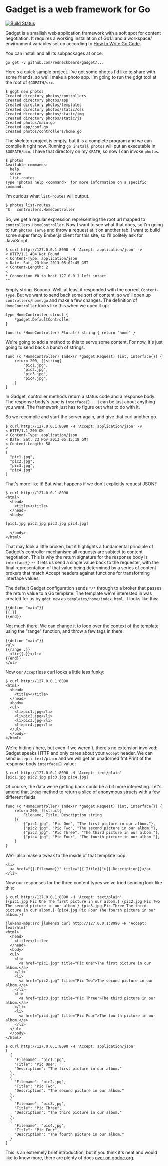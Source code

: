 Gadget is a web framework for Go
================================

[![Build Status](https://travis-ci.org/redneckbeard/gadget.png?branch=master)](https://travis-ci.org/redneckbeard/gadget)

Gadget is a smallish web application framework with a soft spot for content
negotiation. It requires a working installation of Go1.1 and a workspace/
environment variables set up according to [How to Write Go
Code](http://golang.org/doc/code.html).

You can install and all its subpackages at once:

```
go get -v github.com/redneckbeard/gadget/...
```

Here's a quick sample project. I've got some photos I'd like to share with some
friends, so we'll make a photo app. I'm going to run the gdgt tool at the root
of `$GOPATH/src`.

```
$ gdgt new photos
Created directory photos/controllers
Created directory photos/app
Created directory photos/templates
Created directory photos/static/css
Created directory photos/static/img
Created directory photos/static/js
Created photos/main.go
Created app/conf.go
Created photos/controllers/home.go
```

The skeleton project is empty, but it is a complete program and we can compile it right now. Running `go install photos` will put an executable in `$GOPATH/bin`. I have that directory on my `$PATH`, so now I can invoke `photos`.

```
$ photos
Available commands:
  help
  serve
  list-routes
Type 'photos help <command>' for more information on a specific command.
```

I'm curious what `list-routes` will output.

```
$ photos list-routes
^$ 	 controllers.HomeController
```

So, we get a regular expression representing the root url mapped to
`controllers.HomeController`. Now I want to see what that does, so I'm going to
run `photos serve` and throw a request at it on another tab. I want to build
some super fancy Ember.js client for this site, so I'll politely ask for
JavaScript.

```
$ curl http://127.0.0.1:8090 -H 'Accept: application/json' -v
< HTTP/1.1 404 Not Found
< Content-Type: application/json
< Date: Sat, 23 Nov 2013 05:02:45 GMT
< Content-Length: 2
< 
* Connection #0 to host 127.0.0.1 left intact
""
```

Empty string. Booooo. Well, at least it responded with the correct
`Content-Type`. But we want to send back some sort of content, so we'll open up
`controllers/home.go` and make a few changes. The definition of
`HomeController` looks like this when we open it up:

```
type HomeController struct {
	*gadget.DefaultController
}

func (c *HomeController) Plural() string { return "home" }
```

We're going to add a method to this to serve some content. For now, it's just
going to send back a bunch of strings.

```
func (c *HomeController) Index(r *gadget.Request) (int, interface{}) {
	return 200, []string{
		"pic1.jpg",
		"pic2.jpg",
		"pic3.jpg",
		"pic4.jpg",
	}
}
```

In Gadget, controller methods return a status code and a response body. The
response body's type is `interface{}` -- it can be just about anything you
want. The framework just has to figure out what to do with it.

So we recompile and start the server again, and give that curl another go.

```
$ curl http://127.0.0.1:8090 -H 'Accept: application/json' -v
< HTTP/1.1 200 OK
< Content-Type: application/json
< Date: Sat, 23 Nov 2013 05:15:18 GMT
< Content-Length: 58
< 
[
  "pic1.jpg",
  "pic2.jpg",
  "pic3.jpg",
  "pic4.jpg"
]
```

That's more like it! But what happens if we don't explicitly request JSON?

```
$ curl http://127.0.0.1:8090
<html>
  <head>
    <title></title>
  </head>
  <body>
	  
[pic1.jpg pic2.jpg pic3.jpg pic4.jpg]

  </body>
</html>
```

That may look a little broken, but it highlights a fundamental principle of
Gadget's controller mechanism: all requests are subject to content negotiation.
This is why the return signature for the response body is `interface{}` -- it
lets us send a single value back to the requester, with the final
representation of that value being determined by a series of content brokers
that match Accept headers against functions for transforming interface values.

The default Gadget configuration sends `*/*` through to a broker that passes
the return value to a Go template. The template we're interested in was created
for us by `gdgt new` as `templates/home/index.html`. It looks like this:

```
{{define "main"}}
{{.}}
{{end}}
```

Not much there. We can change it to loop over the context of the template using
the "range" function, and throw a few tags in there.

```
{{define "main"}}
<ul>
{{range .}}
  <li>{{.}}</li>
{{end}}
</ul>
```

Now our `Accept`less curl looks a little less funky:

```
$ curl http://127.0.0.1:8090
<html>
  <head>
    <title></title>
  </head>
  <body>
  <ul>
    <li>pic1.jpg</li>
    <li>pic2.jpg</li>
    <li>pic3.jpg</li>
    <li>pic4.jpg</li>
  </ul>
  </body>
</html>
```

We're hitting / here, but even if we weren't, there's no extension involved:
Gadget speaks HTTP and only cares about your `Accept` header. We can send
`Accept: text/plain` and we will get an unadorned fmt.Print of the response
body `interface{}` value:

```
$ curl http://127.0.0.1:8090 -H 'Accept: text/plain'
[pic1.jpg pic2.jpg pic3.jpg pic4.jpg]
```

Of course, the data we're getting back could be a bit more interesting. Let's
amend that `Index` method to return a slice of anonymous structs with a few
different fields.

```
func (c *HomeController) Index(r *gadget.Request) (int, interface{}) {
	return 200, []struct{
		Filename, Title, Description string
	}{
		{"pic1.jpg", "Pic One", "The first picture in our albom."},
		{"pic2.jpg", "Pic Two", "The second picture in our albom."},
		{"pic3.jpg", "Pic Three", "The third picture in our albom."},
		{"pic4.jpg", "Pic Four", "The fourth picture in our albom."},
	}
}
```

We'll also make a tweak to the inside of that template loop.

```
<li>
  <a href="{{.Filename}}" title="{{.Title}}">{{.Description}}</a>
</li>
```

Now our responses for the three content types we've tried sending look like this:

```
$ curl http://127.0.0.1:8090 -H 'Accept: text/plain'
[{pic1.jpg Pic One The first picture in our albom.} {pic2.jpg Pic Two The second picture in our albom.} {pic3.jpg Pic Three The third picture in our albom.} {pic4.jpg Pic Four The fourth picture in our albom.}]

jlukens-mbp:src jlukens$ curl http://127.0.0.1:8090 -H 'Accept: text/html'
<html>
  <head>
    <title></title>
  </head>
  <body>
  <ul>
    <li>
      <a href="pic1.jpg" title="Pic One">The first picture in our albom.</a>
    </li>
    <li>
      <a href="pic2.jpg" title="Pic Two">The second picture in our albom.</a>
    </li>
    <li>
      <a href="pic3.jpg" title="Pic Three">The third picture in our albom.</a>
    </li>
    <li>
      <a href="pic4.jpg" title="Pic Four">The fourth picture in our albom.</a>
    </li>
  </ul>
  </body>
</html>

$ curl http://127.0.0.1:8090 -H 'Accept: application/json'
[
  {
    "Filename": "pic1.jpg",
    "Title": "Pic One",
    "Description": "The first picture in our albom."
  },
  {
    "Filename": "pic2.jpg",
    "Title": "Pic Two",
    "Description": "The second picture in our albom."
  },
  {
    "Filename": "pic3.jpg",
    "Title": "Pic Three",
    "Description": "The third picture in our albom."
  },
  {
    "Filename": "pic4.jpg",
    "Title": "Pic Four",
    "Description": "The fourth picture in our albom."
  }
]
```

This is an extremely brief introduction, but if you think it's neat and would
like to know more, there are plenty of docs [over on
godoc.org](http://godoc.org/github.com/redneckbeard/gadget).
